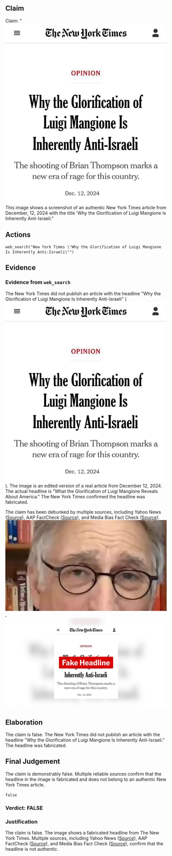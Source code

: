 ## Claim
Claim: "![image 10239](media/72.jpg) This image shows a screenshot of an authentic New York Times article from December, 12, 2024 with the title 'Why the Glorification of Luigi Mangione Is Inherently Anti-Israeli."

## Actions
```
web_search("New York Times \"Why the Glorification of Luigi Mangione Is Inherently Anti-Israeli\"")
```

## Evidence
### Evidence from `web_search`
The New York Times did not publish an article with the headline "Why the Glorification of Luigi Mangione Is Inherently Anti-Israeli" (![image 10239](media/72.jpg)). The image is an edited version of a real article from December 12, 2024. The actual headline is "What the Glorification of Luigi Mangione Reveals About America." The New York Times confirmed the headline was fabricated.

The claim has been debunked by multiple sources, including Yahoo News ([Source](https://www.yahoo.com/news/york-times-didnt-publish-anti-232547549.html)), AAP FactCheck ([Source](https://www.aap.com.au/factcheck/nyt-headline-slamming-anti-israeli-glorification-of-luigi-mangione-is-fake/)), and Media Bias Fact Check ([Source](https://mediabiasfactcheck.com/2024/12/17/mbfcs-daily-vetted-fact-checks-for-12-17-2024/)). ![image 11877](media/2025-08-31_00-06-1756598792-185000.jpg), ![image 11878](media/2025-08-31_00-06-1756598807-186594.jpg)


## Elaboration
The claim is false. The New York Times did not publish an article with the headline "Why the Glorification of Luigi Mangione Is Inherently Anti-Israeli." The headline was fabricated.


## Final Judgement
The claim is demonstrably false. Multiple reliable sources confirm that the headline in the image is fabricated and does not belong to an authentic New York Times article.

`false`

### Verdict: FALSE

### Justification
The claim is false. The image shows a fabricated headline from The New York Times. Multiple sources, including Yahoo News ([Source](https://www.yahoo.com/news/york-times-didnt-publish-anti-232547549.html)), AAP FactCheck ([Source](https://www.aap.com.au/factcheck/nyt-headline-slamming-anti-israeli-glorification-of-luigi-mangione-is-fake/)), and Media Bias Fact Check ([Source](https://mediabiasfactcheck.com/2024/12/17/mbfcs-daily-vetted-fact-checks-for-12-17-2024/)), confirm that the headline is not authentic.
